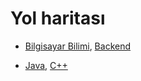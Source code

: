 # Yol haritası
- [Bilgisayar Bilimi](https://roadmap.sh/computer-science?s=6574642a5145316d25dbab42), [Backend](https://roadmap.sh/backend?s=6574642a5145316d25dbab42)
<!-- - [Yazılım mimarı](https://roadmap.sh/software-architect?s=6574642a5145316d25dbab42), [Yazılım Tasarımı](https://roadmap.sh/software-design-architecture?s=6574642a5145316d25dbab42) --> 
- [Java](https://roadmap.sh/java?s=6574642a5145316d25dbab42), [C++](https://roadmap.sh/cpp?s=6574642a5145316d25dbab42) 
